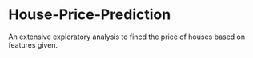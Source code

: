 # House-Price-Prediction
An extensive exploratory analysis to fincd the price of houses based on features given.
